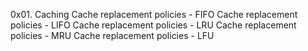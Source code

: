 0x01. Caching
Cache replacement policies - FIFO
Cache replacement policies - LIFO
Cache replacement policies - LRU
Cache replacement policies - MRU
Cache replacement policies - LFU
